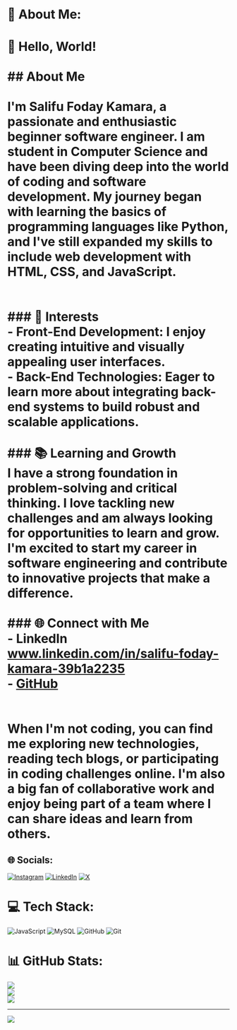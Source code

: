 # 💫 About Me:
# 👋 Hello, World!<br><br>## About Me<br><br>I'm Salifu Foday Kamara, a passionate and enthusiastic beginner software engineer. I am student in Computer Science and have been diving deep into the world of coding and software development. My journey began with learning the basics of programming languages like Python, and I've still expanded my skills to include web development with HTML, CSS, and JavaScript.<br><br><br>### 🔭 Interests<br>- **Front-End Development**: I enjoy creating intuitive and visually appealing user interfaces.<br>- **Back-End Technologies**: Eager to learn more about integrating back-end systems to build robust and scalable applications.<br><br>### 📚 Learning and Growth<br>I have a strong foundation in problem-solving and critical thinking. I love tackling new challenges and am always looking for opportunities to learn and grow. I'm excited to start my career in software engineering and contribute to innovative projects that make a difference.<br><br>### 🌐 Connect with Me<br>- LinkedIn www.linkedin.com/in/salifu-foday-kamara-39b1a2235<br>- [GitHub](https://github.com/Skia-001)<br><br><br>When I'm not coding, you can find me exploring new technologies, reading tech blogs, or participating in coding challenges online. I'm also a big fan of collaborative work and enjoy being part of a team where I can share ideas and learn from others.


## 🌐 Socials:
[![Instagram](https://img.shields.io/badge/Instagram-%23E4405F.svg?logo=Instagram&logoColor=white)](https://instagram.com/https://www.instagram.com/salifufkamara2) [![LinkedIn](https://img.shields.io/badge/LinkedIn-%230077B5.svg?logo=linkedin&logoColor=white)](https://linkedin.com/in/www.linkedin.com/in/salifu-foday-kamara-39b1a2235) [![X](https://img.shields.io/badge/X-black.svg?logo=X&logoColor=white)](https://x.com/https://x.com/SalifuFKamara2) 

# 💻 Tech Stack:
![JavaScript](https://img.shields.io/badge/javascript-%23323330.svg?style=for-the-badge&logo=javascript&logoColor=%23F7DF1E) ![MySQL](https://img.shields.io/badge/mysql-4479A1.svg?style=for-the-badge&logo=mysql&logoColor=white) ![GitHub](https://img.shields.io/badge/github-%23121011.svg?style=for-the-badge&logo=github&logoColor=white) ![Git](https://img.shields.io/badge/git-%23F05033.svg?style=for-the-badge&logo=git&logoColor=white)
# 📊 GitHub Stats:
![](https://github-readme-stats.vercel.app/api?username=Skia-001&theme=dark&hide_border=false&include_all_commits=false&count_private=false)<br/>
![](https://github-readme-streak-stats.herokuapp.com/?user=Skia-001&theme=dark&hide_border=false)<br/>
![](https://github-readme-stats.vercel.app/api/top-langs/?username=Skia-001&theme=dark&hide_border=false&include_all_commits=false&count_private=false&layout=compact)

---
[![](https://visitcount.itsvg.in/api?id=Skia-001&icon=0&color=0)](https://visitcount.itsvg.in)

<!-- Proudly created with GPRM ( https://gprm.itsvg.in ) -->
<!---
Skia-001/Skia-001 is a ✨ special ✨ repository because its `README.md` (this file) appears on your GitHub profile.
You can click the Preview link to take a look at your changes.
--->
